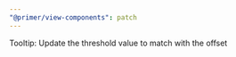 ```yaml
---
"@primer/view-components": patch
---
```


Tooltip: Update the threshold value to match with the offset
